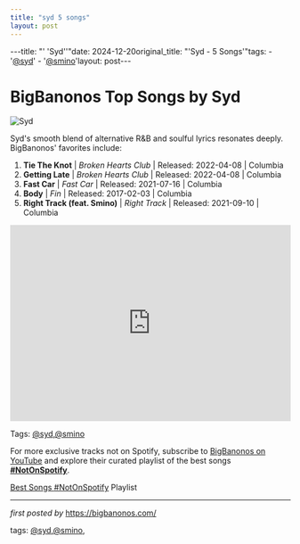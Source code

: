 ```yaml
---
title: "syd 5 songs"
layout: post
---
```

---title: "' 'Syd''"date: 2024-12-20original_title: "'Syd - 5 Songs'"tags:  - '[@syd](/tags/syd/)'  - '[@smino](/tags/smino/)'layout: post---<h1>BigBanonos Top Songs by Syd</h1><img src="https://www.billboard.com/wp-content/uploads/media/Syd-bb15-2018-feat-billboard-posl3cb-1500.jpg" alt="Syd"> <p>Syd's smooth blend of alternative R&B and soulful lyrics resonates deeply. BigBanonos' favorites include:</p> <ol> <li><strong>Tie The Knot</strong> | <em>Broken Hearts Club</em> | Released: 2022-04-08 | Columbia</li> <li><strong>Getting Late</strong> | <em>Broken Hearts Club</em> | Released: 2022-04-08 | Columbia</li> <li><strong>Fast Car</strong> | <em>Fast Car</em> | Released: 2021-07-16 | Columbia</li> <li><strong>Body</strong> | <em>Fin</em> | Released: 2017-02-03 | Columbia</li> <li><strong>Right Track (feat. Smino)</strong> | <em>Right Track</em> | Released: 2021-09-10 | Columbia</li></ol> <div> <iframe src="https://open.spotify.com/embed/playlist/44k9lnHH7ixlTdlu97IWxj?utm_source=generator" width="100%" height="352" frameborder="0" allow="autoplay; clipboard-write; encrypted-media; fullscreen; picture-in-picture" loading="lazy"></iframe></div><p>Tags: [@syd](/tags/syd/),[@smino](/tags/smino/)</p><!--Subscribe and Playlist Links--><div>    <p>For more exclusive tracks not on Spotify, subscribe to <a href="https://www.youtube.com/[@BigBanonos](/tags/BigBanonos/)" target="_blank">BigBanonos on YouTube</a> and explore their curated playlist of the best songs <strong>[#NotOnSpotify](/tags/NotOnSpotify/)</strong>.</p>    <p><a href="https://www.youtube.com/playlist?list=PLtuNtuTatqI0kFahUCbtbfenC_ET5O_tr" target="_blank">Best Songs [#NotOnSpotify](/tags/NotOnSpotify/) Playlist<br /></a></p></div><hr /><p><em>first posted by</em> <a href="https://bigbanonos.com/" rel="noopener" target="_new">https://bigbanonos.com/</a></p><p>tags: [@syd](/tags/syd/),[@smino](/tags/smino/),</p>